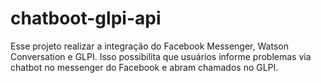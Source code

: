 # chatboot-glpi-api
Esse projeto realizar a integração do Facebook Messenger, Watson Conversation e GLPI. Isso possibilita que usuários informe problemas via chatbot no messenger do Facebook e abram chamados no GLPI.
